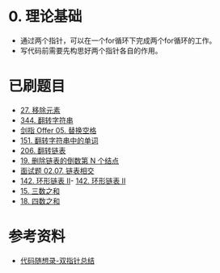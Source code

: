 # 0. 理论基础
- 通过两个指针，可以在一个for循环下完成两个for循环的工作。
- 写代码前需要先构思好两个指针各自的作用。

# 已刷题目
- [27. 移除元素](https://leetcode.cn/problems/remove-element/)
- [344. 翻转字符串](https://leetcode.cn/problems/reverse-string/)
- [剑指 Offer 05. 替换空格](https://leetcode.cn/problems/ti-huan-kong-ge-lcof/)
- [151. 翻转字符串中的单词](https://leetcode.cn/problems/reverse-words-in-a-string/)
- [206. 翻转链表](https://leetcode.cn/problems/reverse-linked-list/)
- [19. 删除链表的倒数第 N 个结点](https://leetcode.cn/problems/remove-nth-node-from-end-of-list/)
- [面试题 02.07. 链表相交](https://leetcode.cn/problems/intersection-of-two-linked-lists-lcci/)
- [142. 环形链表 II](https://leetcode.cn/problems/linked-list-cycle-ii/)- [142. 环形链表 II](https://leetcode.cn/problems/linked-list-cycle-ii/)
- [15. 三数之和](https://leetcode.cn/problems/3sum/)
- [18. 四数之和](https://leetcode.cn/problems/4sum/)


# 参考资料
- [代码随想录-双指针总结](https://www.programmercarl.com/%E5%8F%8C%E6%8C%87%E9%92%88%E6%80%BB%E7%BB%93.html)
